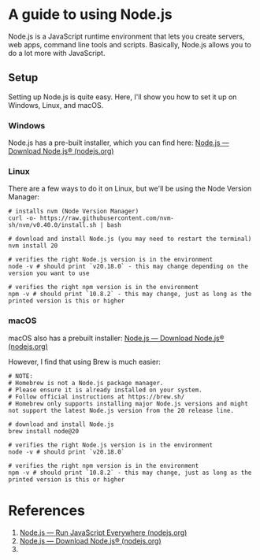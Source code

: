 # A guide to using Node.js

Node.js is a JavaScript runtime environment that lets you create servers, web apps, command line tools and scripts. Basically, Node.js allows you to do a lot more with JavaScript.

## Setup

Setting up Node.js is quite easy. Here, I'll show you how to set it up on Windows, Linux, and macOS.

### Windows

Node.js has a pre-built installer, which you can find here: [Node.js — Download Node.js® (nodejs.org)](https://nodejs.org/en/download/prebuilt-installer)

### Linux

There are a few ways to do it on Linux, but we'll be using the Node Version Manager:

```shell
# installs nvm (Node Version Manager)
curl -o- https://raw.githubusercontent.com/nvm-sh/nvm/v0.40.0/install.sh | bash

# download and install Node.js (you may need to restart the terminal)
nvm install 20

# verifies the right Node.js version is in the environment
node -v # should print `v20.18.0` - this may change depending on the version you want to use

# verifies the right npm version is in the environment
npm -v # should print `10.8.2` - this may change, just as long as the printed version is this or higher
```

### macOS

macOS also has a prebuilt installer: [Node.js — Download Node.js® (nodejs.org)](https://nodejs.org/en/download/prebuilt-installer)

However, I find that using Brew is much easier:

```shell
# NOTE:
# Homebrew is not a Node.js package manager.
# Please ensure it is already installed on your system.
# Follow official instructions at https://brew.sh/
# Homebrew only supports installing major Node.js versions and might not support the latest Node.js version from the 20 release line.

# download and install Node.js
brew install node@20

# verifies the right Node.js version is in the environment
node -v # should print `v20.18.0`

# verifies the right npm version is in the environment
npm -v # should print `10.8.2` - this may change, just as long as the printed version is this or higher
```

# References

1. [Node.js — Run JavaScript Everywhere (nodejs.org)](https://nodejs.org/en)
2. [Node.js — Download Node.js® (nodejs.org)](https://nodejs.org/en/download/package-manager)
3. 